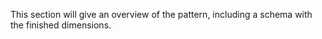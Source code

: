 This section will give an overview of the pattern, including a schema with the finished dimensions. 